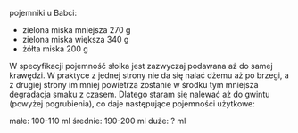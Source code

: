pojemniki u Babci:
- zielona miska mniejsza 270 g
- zielona miska większa 340 g
- żółta miska 200 g


W specyfikacji pojemność słoika jest zazwyczaj podawana aż do samej krawędzi.
W praktyce z jednej strony nie da się nalać dżemu aż po brzegi, a z drugiej
strony im mniej powietrza zostanie w środku tym mniejsza degradacja smaku z
czasem. Dlatego staram się nalewać aż do gwintu (powyżej pogrubienia), co daje
następujące pojemności użytkowe:

małe: 100-110 ml
średnie: 190-200 ml
duże: ? ml
